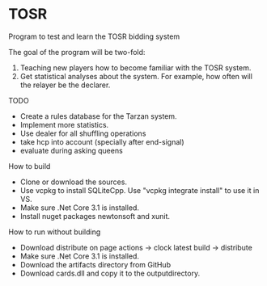 # TOSR
Program to test and learn the TOSR bidding system

The goal of the program will be two-fold:
1) Teaching new players how to become familiar with the TOSR system.
2) Get statistical analyses about the system. For example, how often will the relayer be the declarer.

TODO
- Create a rules database for the Tarzan system.
- Implement more statistics. 
- Use dealer for all shuffling operations
- take hcp into account (specially after end-signal)
- evaluate during asking queens

How to build
- Clone or download the sources.
- Use vcpkg to install SQLiteCpp. Use "vcpkg integrate install" to use it in VS.
- Make sure .Net Core 3.1 is installed.
- Install nuget packages newtonsoft and xunit.

How to run without building
- Download distribute on page actions -> clock latest build -> distribute
- Make sure .Net Core 3.1 is installed.
- Download the artifacts directory from GitHub
- Download cards.dll and copy it to the outputdirectory.
